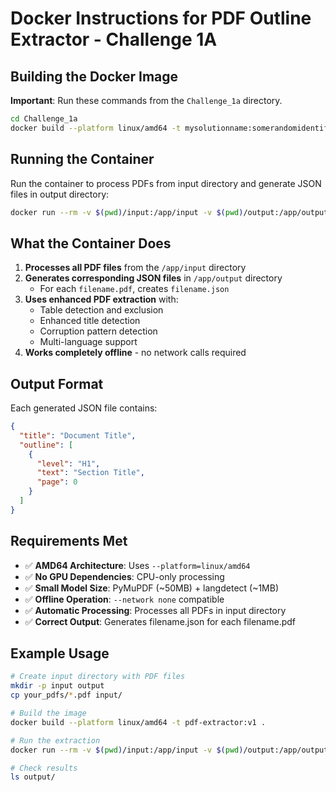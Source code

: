 # Docker Instructions for PDF Outline Extractor - Challenge 1A

## Building the Docker Image

**Important**: Run these commands from the `Challenge_1a` directory.

```bash
cd Challenge_1a
docker build --platform linux/amd64 -t mysolutionname:somerandomidentifier .
```

## Running the Container

Run the container to process PDFs from input directory and generate JSON files in output directory:

```bash
docker run --rm -v $(pwd)/input:/app/input -v $(pwd)/output:/app/output --network none mysolutionname:somerandomidentifier
```

## What the Container Does

1. **Processes all PDF files** from the `/app/input` directory
2. **Generates corresponding JSON files** in `/app/output` directory
   - For each `filename.pdf`, creates `filename.json`
3. **Uses enhanced PDF extraction** with:
   - Table detection and exclusion
   - Enhanced title detection
   - Corruption pattern detection
   - Multi-language support
4. **Works completely offline** - no network calls required

## Output Format

Each generated JSON file contains:
```json
{
  "title": "Document Title",
  "outline": [
    {
      "level": "H1",
      "text": "Section Title",
      "page": 0
    }
  ]
}
```

## Requirements Met

- ✅ **AMD64 Architecture**: Uses `--platform=linux/amd64`
- ✅ **No GPU Dependencies**: CPU-only processing
- ✅ **Small Model Size**: PyMuPDF (~50MB) + langdetect (~1MB)
- ✅ **Offline Operation**: `--network none` compatible
- ✅ **Automatic Processing**: Processes all PDFs in input directory
- ✅ **Correct Output**: Generates filename.json for each filename.pdf

## Example Usage

```bash
# Create input directory with PDF files
mkdir -p input output
cp your_pdfs/*.pdf input/

# Build the image
docker build --platform linux/amd64 -t pdf-extractor:v1 .

# Run the extraction
docker run --rm -v $(pwd)/input:/app/input -v $(pwd)/output:/app/output --network none pdf-extractor:v1

# Check results
ls output/
```

